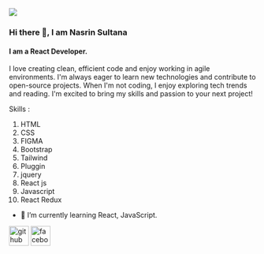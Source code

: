 <img src="https://i.postimg.cc/zBjT6wKm/Black-and-White-Creative-Profile-Information-Linked-In-Article-Cover-Image.png' border='0' alt='Black-and-White-Creative-Profile-Information-Linked-In-Article-Cover-Image">


### Hi there 👋, I am Nasrin Sultana
#### I am a React Developer.
I love creating clean, efficient code and enjoy working in agile environments. I'm always eager to learn new technologies and contribute to open-source projects. When I'm not coding, I enjoy exploring tech trends and reading. I'm excited to bring my skills and passion to your next project!


Skills : 
01. HTML
02. CSS
03. FIGMA
04. Bootstrap
05. Tailwind
06. Pluggin
07. jquery
08. React js
09. Javascript
10. React Redux

- 🌱 I’m currently learning React, JavaScript. 


[<img src='https://cdn.jsdelivr.net/npm/simple-icons@3.0.1/icons/github.svg' alt='github' height='40'>](https://github.com/https://github.com/NasrinNizam)  [<img src='https://cdn.jsdelivr.net/npm/simple-icons@3.0.1/icons/facebook.svg' alt='facebook' height='40'>](https://www.facebook.com/https://www.facebook.com/profile.php?id=61557964826146)  

